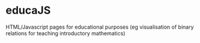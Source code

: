 # educaJS

HTML/Javascript pages for educational purposes 
(eg visualisation of binary relations for teaching introductory mathematics) 
